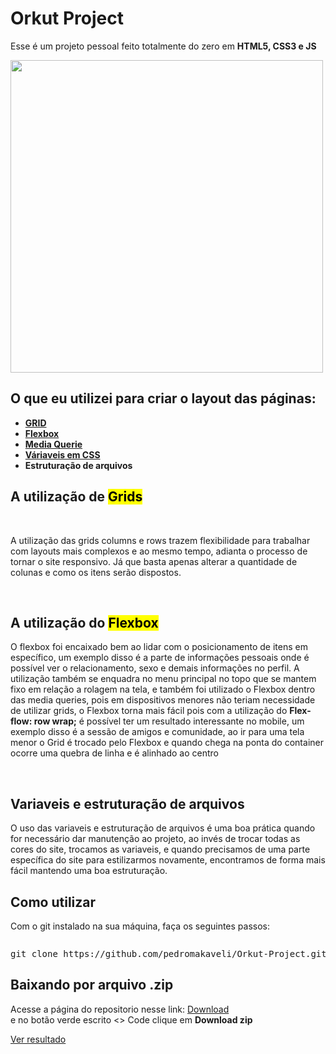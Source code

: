 <h1>Orkut Project</h1>

<p>Esse é um projeto pessoal feito totalmente do zero em <b>HTML5, CSS3 e JS</b></p>

<img height="500x" src="https://i.imgur.com/7UcPm0B.png"/>

<h2>O que eu utilizei para criar o layout das páginas: </h2>

<ul>
  <li><a href="https://www.origamid.com/projetos/css-grid-layout-guia-completo/" target="blank"><b>GRID</b></a></li>
  <li><a href="https://origamid.com/projetos/flexbox-guia-completo/" target="blank"><b>Flexbox</b></a></li>
  <li><a href="https://www.origamid.com/codex/como-utilizar-media-queries-para-sites-responsivos/" target="blank"><b>Media Querie</b></a></li>
  <li><a href="https://developer.mozilla.org/pt-BR/docs/Web/CSS/Using_CSS_custom_properties"><b>Váriaveis em CSS</b></a></li>
  <li><b>Estruturação de arquivos</b></li>
</ul>

<h2>A utilização de <mark>Grids</mark></h2>
<br />

A utilização das grids columns e rows trazem flexibilidade para trabalhar com layouts mais complexos e ao mesmo tempo, adianta o processo de tornar o site responsivo. Já que basta apenas alterar a quantidade de colunas e como os itens serão dispostos.

<br />
<h2>A utilização do <mark>Flexbox</mark></h2>
<p>O flexbox foi encaixado bem ao lidar com o posicionamento de itens em específico, um exemplo disso é a parte de informações pessoais onde é possível ver o relacionamento, sexo e demais informações no perfil. A utilização também se enquadra no menu principal no topo que se mantem fixo em relação a rolagem na tela, e também foi utilizado o Flexbox dentro das media queries, pois em dispositivos menores não teriam necessidade de utilizar grids, o Flexbox torna mais fácil pois com a utilização do <b>Flex-flow: row wrap;</b> é possível ter um resultado interessante no mobile, um exemplo disso é a sessão de amigos e comunidade, ao ir para uma tela menor o Grid é trocado pelo Flexbox e quando chega na ponta do container ocorre uma quebra de linha e é alinhado ao centro</p>
<br />

<h2>Variaveis e estruturação de arquivos</h2>
<p>O uso das variaveis e estruturação de arquivos é uma boa prática quando for necessário dar manutenção ao projeto, ao invés de trocar todas as cores do site, trocamos as variaveis, e quando precisamos de uma parte específica do site para estilizarmos novamente, encontramos de forma mais fácil mantendo uma boa estruturação.</p>

<h2>Como utilizar</h2>
<p>Com o git instalado na sua máquina, faça os seguintes passos:</p>

<pre></pre>
<pre>git clone https://github.com/pedromakaveli/Orkut-Project.git</pre>

<h2>Baixando por arquivo .zip</h2>
<p>Acesse a página do repositorio nesse link: <a target="blank" href="https://github.com/pedromakaveli/Orkut-Project">Download</a><br />
e no botão verde escrito <> Code clique em <b>Download zip</b>
</p>

<a href="https://orkut-project.vercel.app">Ver resultado</a>
